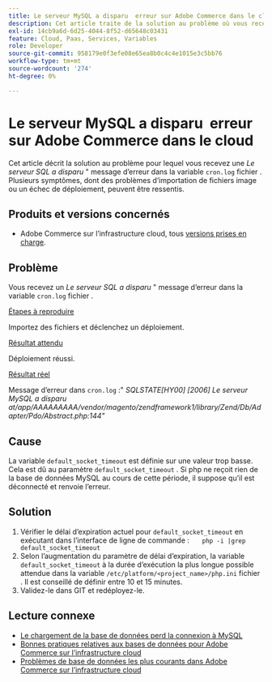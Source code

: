 ```yaml
---
title: Le serveur MySQL a disparu ​ erreur sur Adobe Commerce dans le cloud
description: Cet article traite de la solution au problème où vous recevez un message d’erreur "SQL Server has gone*" (Le serveur SQL a disparu) dans le fichier "cron.log". Plusieurs symptômes, dont des problèmes d’importation de fichiers image ou un échec de déploiement, peuvent être ressentis.
exl-id: 14cb9a6d-6d25-4044-8f52-d65648c03431
feature: Cloud, Paas, Services, Variables
role: Developer
source-git-commit: 958179e0f3efe08e65ea8b0c4c4e1015e3c5bb76
workflow-type: tm+mt
source-wordcount: '274'
ht-degree: 0%

---
```


# Le serveur MySQL a disparu &#x200B; erreur sur Adobe Commerce dans le cloud

Cet article décrit la solution au problème pour lequel vous recevez une *Le serveur SQL a disparu* &quot; message d’erreur dans la variable `cron.log` fichier . Plusieurs symptômes, dont des problèmes d’importation de fichiers image ou un échec de déploiement, peuvent être ressentis.

## Produits et versions concernés

* Adobe Commerce sur l’infrastructure cloud, tous [versions prises en charge](https://magento.com/sites/default/files/magento-software-lifecycle-policy.pdf).

## Problème

Vous recevez un *Le serveur SQL a disparu* &quot; message d’erreur dans la variable `cron.log` fichier .

<u>Étapes à reproduire</u>

Importez des fichiers et déclenchez un déploiement.

<u>Résultat attendu</u>

Déploiement réussi.

<u>Résultat réel</u>

Message d’erreur dans `cron.log` :&quot; *SQLSTATE\[HY00\] \[2006\] Le serveur MySQL a disparu at/app/AAAAAAAAA/vendor/magento/zendframework1/library/Zend/Db/Adapter/Pdo/Abstract.php:144&quot;*

## Cause

La variable `default_socket_timeout` est définie sur une valeur trop basse. Cela est dû au paramètre `default_socket_timeout` . Si php ne reçoit rien de la base de données MySQL au cours de cette période, il suppose qu’il est déconnecté et renvoie l’erreur.

## Solution

1. Vérifier le délai d’expiration actuel pour `default_socket_timeout` en exécutant dans l’interface de ligne de commande :    ```    php -i |grep default_socket_timeout    ```
1. Selon l’augmentation du paramètre de délai d’expiration, la variable `default_socket_timeout` à la durée d’exécution la plus longue possible attendue dans la variable `/etc/platform/<project_name>/php.ini` fichier . Il est conseillé de définir entre 10 et 15 minutes.
1. Validez-le dans GIT et redéployez-le.

## Lecture connexe

* [Le chargement de la base de données perd la connexion à MySQL](/help/troubleshooting/database/database-upload-loses-connection-to-mysql.md)
* [Bonnes pratiques relatives aux bases de données pour Adobe Commerce sur l’infrastructure cloud](https://experienceleague.adobe.com/docs/commerce-operations/implementation-playbook/best-practices/planning/database-on-cloud.html)
* [Problèmes de base de données les plus courants dans Adobe Commerce sur l’infrastructure cloud](https://experienceleague.adobe.com/docs/commerce-operations/implementation-playbook/best-practices/maintenance/resolve-database-performance-issues.html)
